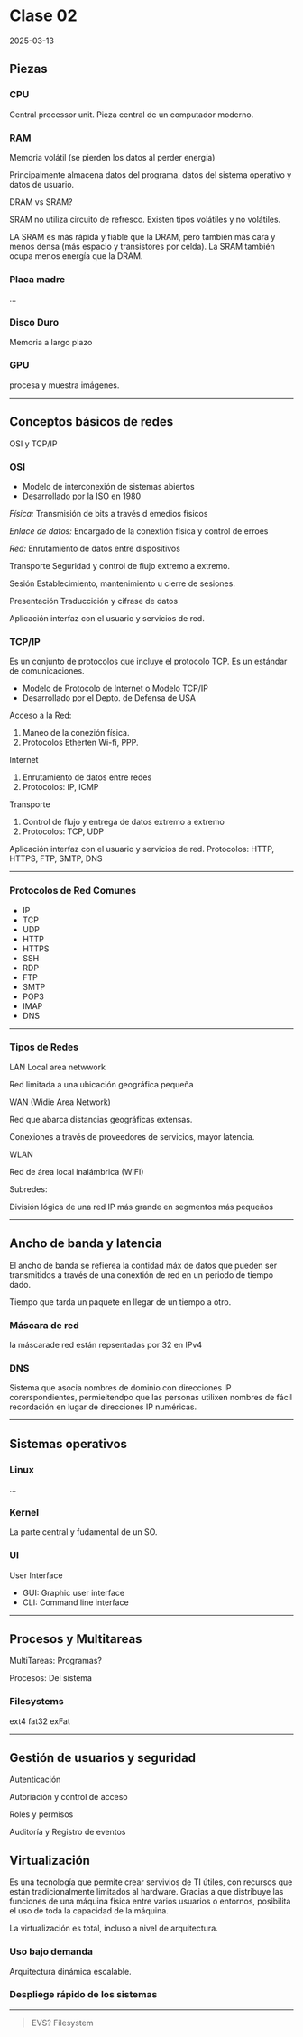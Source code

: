 # Clase 02

2025-03-13

## Piezas

### CPU

Central processor unit. Pieza central de un computador moderno.

### RAM

Memoria volátil (se pierden los datos al perder energía)

Principalmente almacena datos del programa, datos del sistema operativo y datos
de usuario.

DRAM vs SRAM?

SRAM no utiliza circuito de refresco. Existen tipos volátiles y no volátiles.

LA SRAM es más rápida y fiable que la DRAM, pero también más cara y menos densa
(más espacio y transistores por celda). La SRAM también ocupa menos energía que
la DRAM.

### Placa madre

...

### Disco Duro

Memoria a largo plazo

### GPU

procesa y muestra imágenes.

---

## Conceptos básicos de redes

OSI y TCP/IP

### OSI

- Modelo de interconexión de sistemas abiertos
- Desarrollado por la ISO en 1980

_Física:_ Transmisión de bits a través d emedios físicos

_Enlace de datos:_ Encargado de la conextión física y control de erroes

_Red:_ Enrutamiento de datos entre dispositivos

Transporte Seguridad y control de flujo extremo a extremo.

Sesión Establecimiento, mantenimiento u cierre de sesiones.

Presentación Traduccición y cifrase de datos

Aplicación interfaz con el usuario y servicios de red.

### TCP/IP

Es un conjunto de protocolos que incluye el protocolo TCP. Es un estándar de
comunicaciones.

- Modelo de Protocolo de Internet o Modelo TCP/IP
- Desarrollado por el Depto. de Defensa de USA

Acceso a la Red:

1. Maneo de la conezión física.
2. Protocolos Etherten Wi-fi, PPP.

Internet

1. Enrutamiento de datos entre redes
2. Protocolos: IP, ICMP

Transporte

1. Control de flujo y entrega de datos extremo a extremo
2. Protocolos: TCP, UDP

Aplicación interfaz con el usuario y servicios de red. Protocolos: HTTP, HTTPS,
FTP, SMTP, DNS

---

### Protocolos de Red Comunes

- IP
- TCP
- UDP
- HTTP
- HTTPS
- SSH
- RDP
- FTP
- SMTP
- POP3
- IMAP
- DNS

---

### Tipos de Redes

LAN Local area netwwork

Red limitada a una ubicación geográfica pequeña

WAN (Widie Area Network)

Red que abarca distancias geográficas extensas.

Conexiones a través de proveedores de servicios, mayor latencia.

WLAN

Red de área local inalámbrica (WIFI)

Subredes:

División lógica de una red IP más grande en segmentos más pequeños

---

## Ancho de banda y latencia

El ancho de banda se refierea la contidad máx de datos que pueden ser
transmitidos a través de una conextión de red en un periodo de tiempo dado.

Tiempo que tarda un paquete en llegar de un tiempo a otro.

### Máscara de red

la máscarade red están repsentadas por 32 en IPv4

### DNS

Sistema que asocia nombres de dominio con direcciones IP corerspondientes,
permieitendpo que las personas utilixen nombres de fácil recordación en lugar de
direcciones IP numéricas.

---

## Sistemas operativos

### Linux

...

### Kernel

La parte central y fudamental de un SO.

### UI

User Interface

- GUI: Graphic user interface
- CLI: Command line interface

---

## Procesos y Multitareas

MultiTareas: Programas?

Procesos: Del sistema

### Filesystems

ext4 fat32 exFat

---

## Gestión de usuarios y seguridad

Autenticación

Autoriación y control de acceso

Roles y permisos

Auditoría y Registro de eventos

## Virtualización

Es una tecnología que permite crear servivios de TI útiles, con recursos que
están tradicionalmente limitados al hardware. Gracias a que distribuye las
funciones de una máquina física entre varios usuarios o entornos, posibilita el
uso de toda la capacidad de la máquina.

La virtualización es total, incluso a nivel de arquitectura.

### Uso bajo demanda

Arquitectura dinámica escalable.

### Despliege rápido de los sistemas

---

> EVS? Filesystem
